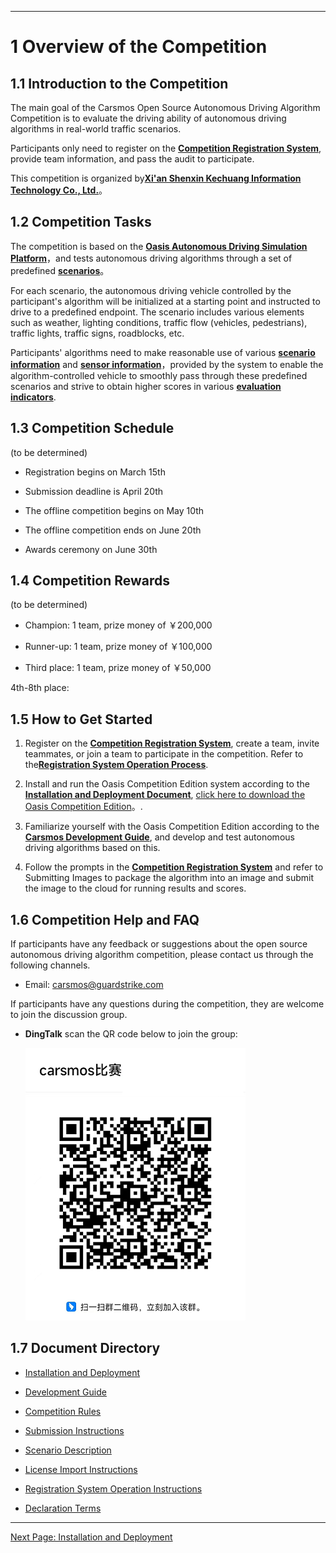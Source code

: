 ***

# 1 Overview of the Competition

## 1.1 Introduction to the Competition

The main goal of the Carsmos Open Source Autonomous Driving Algorithm Competition is to evaluate the driving ability of autonomous driving algorithms in real-world traffic scenarios.

Participants only need to register on the [**Competition Registration System**](https://race.carsmos.cn/), provide team information, and pass the audit to participate.

This competition is organized by[**Xi'an Shenxin Kechuang Information Technology Co., Ltd.**](https://guardstrike.com/)。

## 1.2 Competition Tasks

The competition is based on the [**Oasis Autonomous Driving Simulation Platform**](https://guardstrike.com/tech.html)，and tests autonomous driving algorithms through a set of predefined  [**scenarios**](rules_en.md#_31-比赛场景)。

For each scenario, the autonomous driving vehicle controlled by the participant's algorithm will be initialized at a starting point and instructed to drive to a predefined endpoint. The scenario includes various elements such as weather, lighting conditions, traffic flow (vehicles, pedestrians), traffic lights, traffic signs, roadblocks, etc.

Participants' algorithms need to make reasonable use of various [**scenario information**](scenarios_en.md) and [**sensor information**](start.md#_223-重写-sensors-方法)，provided by the system to enable the algorithm-controlled vehicle to smoothly pass through these predefined scenarios and strive to obtain higher scores in various [**evaluation indicators**](rules.md#_321-评价指标).

## 1.3 Competition Schedule
(to be determined)

- Registration begins on March 15th

- Submission deadline is April 20th

- The offline competition begins on May 10th

- The offline competition ends on June 20th

- Awards ceremony on June 30th

## 1.4 Competition Rewards
(to be determined)

- Champion: 1 team, prize money of ￥200,000

- Runner-up: 1 team, prize money of ￥100,000

- Third place: 1 team, prize money of ￥50,000

4th-8th place:

## 1.5 How to Get Started

1. Register on the [**Competition Registration System**](https://race.carsmos.cn), create a team, invite teammates, or join a team to participate in the competition. Refer to the[**Registration System Operation Process**](baoming_en.md).

2. Install and run the Oasis Competition Edition system according to the [__Installation and Deployment Document__](install_en.md), [click here to download the Oasis Competition Edition](https://carsmos.oss-cn-chengdu.aliyuncs.com/carsmos.tar.gz)。.

3. Familiarize yourself with the Oasis Competition Edition according to the [__Carsmos Development Guide__](start_en.md#_22-开始开发), and develop and test autonomous driving algorithms based on this.

4. Follow the prompts in the [**Competition Registration System**](https://race.carsmos.cn) and refer to Submitting Images to package the algorithm into an image and submit the image to the cloud for running results and scores.


## 1.6 Competition Help and FAQ
If participants have any feedback or suggestions about the open source autonomous driving algorithm competition, please contact us through the following channels.

- Email: carsmos@guardstrike.com

If participants have any questions during the competition, they are welcome to join the discussion group.

- **DingTalk** scan the QR code below to join the group:
  
  ![QR cod](js/images/QRcode.png)

## 1.7 Document Directory

- [Installation and Deployment](start_en.md)

- [Development Guide](start_en.md)

- [Competition Rules](rules_en.md)

- [Submission Instructions](submit_en.md)

- [Scenario Description](scenarios_en.md)

- [License Import Instructions](license_en.md)

- [Registration System Operation Instructions](baoming_en.md)

- [Declaration Terms](clause_en.md)

***

[Next Page: Installation and Deployment](install_en.md)